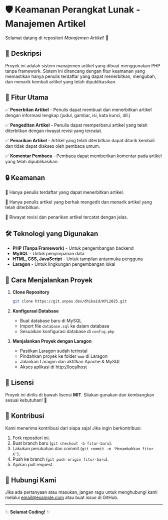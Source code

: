 # 🛡️ Keamanan Perangkat Lunak - Manajemen Artikel

Selamat datang di repositori _Manajemen Artikel_! 🚀

## 📌 Deskripsi

Proyek ini adalah sistem manajemen artikel yang dibuat menggunakan PHP tanpa framework. Sistem ini dirancang dengan fitur keamanan yang memastikan hanya penulis terdaftar yang dapat menerbitkan, mengubah, dan menarik kembali artikel yang telah dipublikasikan.

## 🎯 Fitur Utama

✅ **Penerbitan Artikel** - Penulis dapat membuat dan menerbitkan artikel dengan informasi lengkap (judul, gambar, isi, kata kunci, dll.)

✅ **Pengeditan Artikel** - Penulis dapat memperbarui artikel yang telah diterbitkan dengan riwayat revisi yang tercatat.

✅ **Penarikan Artikel** - Artikel yang telah diterbitkan dapat ditarik kembali dan tidak dapat diakses oleh pembaca umum.

✅ **Komentar Pembaca** - Pembaca dapat memberikan komentar pada artikel yang telah dipublikasikan.

## 🔒 Keamanan

🔹 Hanya penulis terdaftar yang dapat menerbitkan artikel.

🔹 Hanya penulis artikel yang berhak mengedit dan menarik artikel yang telah diterbitkan.

🔹 Riwayat revisi dan penarikan artikel tercatat dengan jelas.

## 🛠️ Teknologi yang Digunakan

- **PHP (Tanpa Framework)** - Untuk pengembangan backend
- **MySQL** - Untuk penyimpanan data
- **HTML, CSS, JavaScript** - Untuk tampilan antarmuka pengguna
- **Laragon** - Untuk lingkungan pengembangan lokal

## 🚀 Cara Menjalankan Proyek

1. **Clone Repository**
   ```sh
   git clone https://git.unpas.dev/dhikaid/KPL2025.git
   ```
2. **Konfigurasi Database**

   - Buat database baru di MySQL
   - Import file `database.sql` ke dalam database
   - Sesuaikan konfigurasi database di `config.php`

3. **Menjalankan Proyek dengan Laragon**
   - Pastikan Laragon sudah terinstal
   - Pindahkan proyek ke folder `www` di Laragon
   - Jalankan Laragon dan aktifkan Apache & MySQL
   - Akses aplikasi di [http://localhost](http://localhost)

## 📜 Lisensi

Proyek ini dirilis di bawah lisensi **MIT**. Silakan gunakan dan kembangkan sesuai kebutuhan! 🚀

## 👥 Kontribusi

Kami menerima kontribusi dari siapa saja! Jika ingin berkontribusi:

1. Fork repositori ini.
2. Buat branch baru (`git checkout -b fitur-baru`).
3. Lakukan perubahan dan commit (`git commit -m 'Menambahkan fitur X'`).
4. Push ke branch (`git push origin fitur-baru`).
5. Ajukan pull request.

## 💌 Hubungi Kami

Jika ada pertanyaan atau masukan, jangan ragu untuk menghubungi kami melalui [email@example.com](mailto:email@example.com) atau buat _issue_ di GitHub.

---

✨ **Selamat Coding!** ✨
